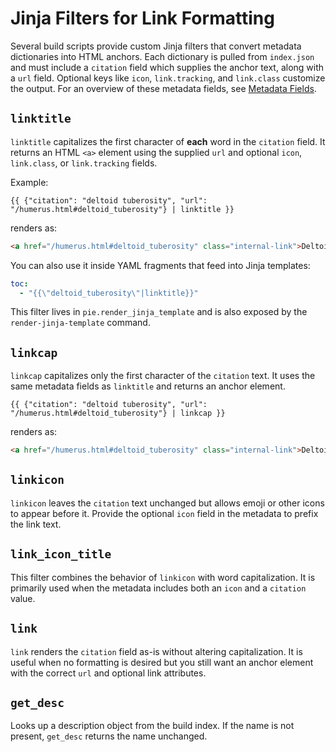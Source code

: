# Jinja Filters for Link Formatting

Several build scripts provide custom Jinja filters that convert metadata
dictionaries into HTML anchors. Each dictionary is pulled from
`index.json` and must include a `citation` field which supplies the anchor
text, along with a `url` field. Optional keys like `icon`,
`link.tracking`, and `link.class` customize the output.  For an overview of
these metadata fields, see [Metadata Fields](metadata-fields.md).

## `linktitle`

`linktitle` capitalizes the first character of **each** word in the
`citation` field. It returns an HTML `<a>` element using the supplied
`url` and optional `icon`, `link.class`, or `link.tracking` fields.

Example:

```jinja
{{ {"citation": "deltoid tuberosity", "url": "/humerus.html#deltoid_tuberosity"} | linktitle }}
```

renders as:

```html
<a href="/humerus.html#deltoid_tuberosity" class="internal-link">Deltoid Tuberosity</a>
```

You can also use it inside YAML fragments that feed into Jinja templates:

```yaml
toc:
  - "{{\"deltoid_tuberosity\"|linktitle}}"
```

This filter lives in `pie.render_jinja_template` and is also exposed by the
`render-jinja-template` command.

## `linkcap`

`linkcap` capitalizes only the first character of the `citation` text. It uses
the same metadata fields as `linktitle` and returns an anchor element.

```jinja
{{ {"citation": "deltoid tuberosity", "url": "/humerus.html#deltoid_tuberosity"} | linkcap }}
```

renders as:

```html
<a href="/humerus.html#deltoid_tuberosity" class="internal-link">Deltoid tuberosity</a>
```

## `linkicon`

`linkicon` leaves the `citation` text unchanged but allows emoji or other icons
to appear before it. Provide the optional `icon` field in the metadata to prefix
the link text.

## `link_icon_title`

This filter combines the behavior of `linkicon` with word capitalization. It is
primarily used when the metadata includes both an `icon` and a `citation`
value.

## `link`

`link` renders the `citation` field as-is without altering capitalization.
It is useful when no formatting is desired but you still want an anchor
element with the correct `url` and optional link attributes.

## `get_desc`

Looks up a description object from the build index. If the name is not present,
`get_desc` returns the name unchanged.
